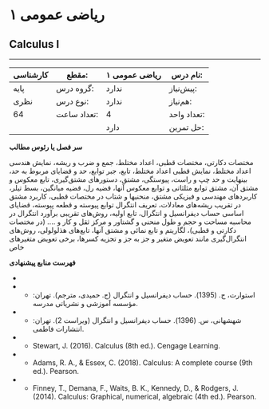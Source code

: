 # ریاضی عمومی ۱
## Calculus I
_______________________________________________________________________________
| کارشناسی | مقطع:       | ریاضی عمومی ۱ | نام درس:    |
| -------- | ----------- | ------------- | ----------- |
| پایه     | گروه درس:   | ندارد         | پیش‌نیاز:   |
| نظری     | نوع درس:    | ندارد         | هم‌نیاز:    |
| 64       | تعداد ساعت: | 4             | تعداد واحد: |
|          |             |  دارد         | حل تمرین:   |

**سر فصل یا رئوس مطالب**

مختصات دکارتی، مختصات قطبی، اعداد مختلط، جمع و ضرب و ریشه، نمایش هندسی اعداد مختلط، نمایش قطبی اعداد مختلط، تابع، جبر توابع، حد و قضایای مربوط به حد، بینهایت و حد چپ و راست، پیوستگی، مشتق، دستورهای مشتق‌گیری، تابع معکوس و مشتق آن، مشتق توابع مثلثاتی و توابع معکوس آنها، قضیه رل، قضیه میانگین، بسط تیلر، کاربردهای مهندسی و فیزیکی مشتق، منحنیها و شتاب در مختصات قطبی، کاربرد مشتق در تقریب ریشه‌های معادلات، تعریف انتگرال توابع پیوسته و قطعه پیوسته، قضایای اساسی حساب دیفرانسیل و انتگرال، تابع اولیه، روش‌های تقریبی برآورد انتگرال در محاسبه مساحت و حجم و طول منحنی و گشتاور و مرکز ثقل و کار و .... (در مختصات دکارتی و قطبی)، لگاریتم و تابع نمائی و مشتق آنها، تابع‌های هذلولولی، روش‌های انتگرال‌گیری مانند تعویض متغیر و جز به جز و تجزیه کسرها، برخی تعویض متغیرهای خاص

**فهرست منابع پیشنهادی**

-

- - استوارت، ج. (1395). حساب دیفرانسیل و انتگرال (ج. حمیدی، مترجم). تهران: مؤسسه آموزشی و نشریاتی مدرسه.

- - شهشهانی، س. (1396). حساب دیفرانسیل و انتگرال (ویراست 2). تهران: انتشارات فاطمی.

- - Stewart, J. (2016). Calculus (8th ed.). Cengage Learning.

- - Adams, R. A., & Essex, C. (2018). Calculus: A complete course (9th ed.). Pearson.

- - Finney, T., Demana, F., Waits, B. K., Kennedy, D., & Rodgers, J. (2014). Calculus: Graphical, numerical, algebraic (4th ed.). Pearson.
